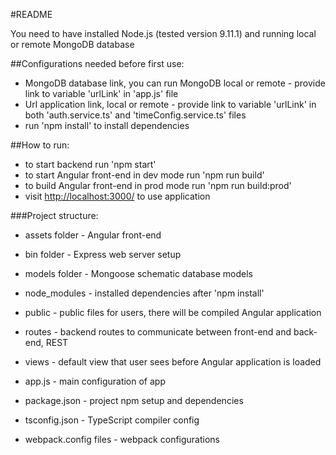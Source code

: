 #README

You need to have installed Node.js (tested version 9.11.1) and running local or remote MongoDB database

##Configurations needed before first use:

 - MongoDB database link, you can run MongoDB local or remote - provide link to variable 'urlLink' in 'app.js' file
 - Url application link, local or remote - provide link to variable 'urlLink' in both 'auth.service.ts' and 'timeConfig.service.ts' files
 - run 'npm install' to install dependencies


##How to run:

 - to start backend run 'npm start'
 - to start Angular front-end in dev mode run 'npm run build'
 - to build Angular front-end in prod mode run 'npm run build:prod'
 - visit [http://localhost:3000/](http://localhost:3000/) to use application


###Project structure:

* assets folder - Angular front-end
* bin folder - Express web server setup
* models folder - Mongoose schematic database models
* node_modules - installed dependencies after 'npm install'
* public - public files for users, there will be compiled Angular application
* routes - backend routes to communicate between front-end and back-end, REST
* views - default view that user sees before Angular application is loaded

* app.js - main configuration of app
* package.json - project npm setup and dependencies
* tsconfig.json - TypeScript compiler config
* webpack.config files - webpack configurations
